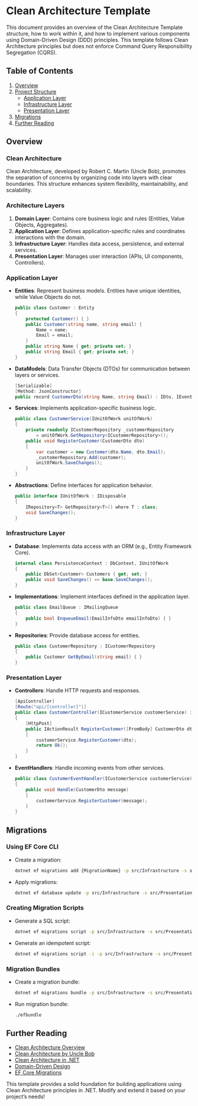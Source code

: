 # Clean Architecture Template

This document provides an overview of the Clean Architecture Template structure, how to work within it, and how to implement various components using Domain-Driven Design (DDD) principles. This template follows Clean Architecture principles but does not enforce Command Query Responsibility Segregation (CQRS).

## Table of Contents

1. [Overview](#overview)
2. [Project Structure](#project-structure)  
   - [Application Layer](#application-layer)  
   - [Infrastructure Layer](#infrastructure-layer)  
   - [Presentation Layer](#presentation-layer)  
3. [Migrations](#migrations)
4. [Further Reading](#further-reading)

## Overview

### Clean Architecture

Clean Architecture, developed by Robert C. Martin (Uncle Bob), promotes the separation of concerns by organizing code into layers with clear boundaries. This structure enhances system flexibility, maintainability, and scalability.

### Architecture Layers

1. **Domain Layer**: Contains core business logic and rules (Entities, Value Objects, Aggregates).
2. **Application Layer**: Defines application-specific rules and coordinates interactions with the domain.
3. **Infrastructure Layer**: Handles data access, persistence, and external services.
4. **Presentation Layer**: Manages user interaction (APIs, UI components, Controllers).

### Application Layer

- **Entities**: Represent business models. Entities have unique identities, while Value Objects do not.

  ```csharp
  public class Customer : Entity
  {
      protected Customer() { }
      public Customer(string name, string email) {
          Name = name;
          Email = email;
      }
      public string Name { get; private set; }
      public string Email { get; private set; }
  }
  ```

- **DataModels**: Data Transfer Objects (DTOs) for communication between layers or services.

  ```csharp
  [Serializable]
  [Method: JsonConstructor]
  public record CustomerDto(string Name, string Email) : IDto, IEventMessage;
  ```

- **Services**: Implements application-specific business logic.

  ```csharp
  public class CustomerService(IUnitOfWork unitOfWork)
  {
      private readonly ICustomerRepository _customerRepository
          = unitOfWork.GetRepository<ICustomerRepository>();
      public void RegisterCustomer(CustomerDto dto)
      {
          var customer = new Customer(dto.Name, dto.Email);
          _customerRepository.Add(customer);
          unitOfWork.SaveChanges();
      }
  }
  ```

- **Abstractions**: Define interfaces for application behavior.

  ```csharp
  public interface IUnitOfWork : IDisposable
  {
      IRepository<T> GetRepository<T>() where T : class;
      void SaveChanges();
  }
  ```

### Infrastructure Layer

- **Database**: Implements data access with an ORM (e.g., Entity Framework Core).

  ```csharp
  internal class PersistenceContext : DbContext, IUnitOfWork
  {
      public DbSet<Customer> Customers { get; set; }
      public void SaveChanges() => base.SaveChanges();
  }
  ```

- **Implementations**: Implement interfaces defined in the application layer.

  ```csharp
  public class EmailQueue : IMailingQueue
  {
      public bool EnqueueEmail(EmailInfoDto emailInfoDto) { }
  }
  ```

- **Repositories**: Provide database access for entities.

  ```csharp
  public class CustomerRepository : ICustomerRepository
  {
      public Customer GetByEmail(string email) { }
  }
  ```

### Presentation Layer

- **Controllers**: Handle HTTP requests and responses.

  ```csharp
  [ApiController]
  [Route("api/[controller]")]
  public class CustomerController(ICustomerService customerService) : ControllerBase
  {
      [HttpPost]
      public IActionResult RegisterCustomer([FromBody] CustomerDto dto)
      {
          customerService.RegisterCustomer(dto);
          return Ok();
      }
  }
  ```

- **EventHandlers**: Handle incoming events from other services.

  ```csharp
  public class CustomerEventHandler(ICustomerService customerService) : IEventHandler<CustomerDto>
  {
      public void Handle(CustomerDto message)
      {
          customerService.RegisterCustomer(message);
      }
  }
  ```

## Migrations

### Using EF Core CLI

- Create a migration:

  ```sh
  dotnet ef migrations add {MigrationName} -p src/Infrastructure -s src/Presentation
  ```

- Apply migrations:

  ```sh
  dotnet ef database update -p src/Infrastructure -s src/Presentation
  ```

### Creating Migration Scripts

- Generate a SQL script:

  ```sh
  dotnet ef migrations script -p src/Infrastructure -s src/Presentation
  ```

- Generate an idempotent script:

  ```sh
  dotnet ef migrations script -i -p src/Infrastructure -s src/Presentation
  ```

### Migration Bundles

- Create a migration bundle:

  ```sh
  dotnet ef migrations bundle -p src/Infrastructure -s src/Presentation -o efbundle
  ```

- Run migration bundle:

  ```sh
  ./efbundle
  ```

## Further Reading

- [Clean Architecture Overview](https://www.freecodecamp.org/news/a-quick-introduction-to-clean-architecture-990c014448d2/)
- [Clean Architecture by Uncle Bob](https://blog.cleancoder.com/uncle-bob/2012/08/13/the-clean-architecture.html)
- [Clean Architecture in .NET](https://learn.microsoft.com/en-us/dotnet/architecture/modern-web-apps-azure/common-web-application-architectures)
- [Domain-Driven Design](https://learn.microsoft.com/en-us/dotnet/architecture/microservices/microservice-ddd-cqrs-patterns/ddd-oriented-microservice)
- [EF Core Migrations](https://learn.microsoft.com/en-us/ef/core/managing-schemas/migrations/applying?tabs=dotnet-core-cli)

This template provides a solid foundation for building applications using Clean Architecture principles in .NET. Modify and extend it based on your project’s needs!

